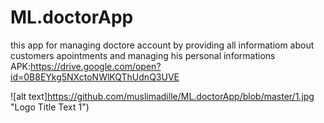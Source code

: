 # ML.doctorApp
this app for managing doctore account by providing all informatiom about customers apointments and managing his personal informations
APK:https://drive.google.com/open?id=0B8EYkg5NXctoNWlKQThUdnQ3UVE




![alt text]https://github.com/muslimadille/ML.doctorApp/blob/master/1.jpg "Logo Title Text 1")
 

